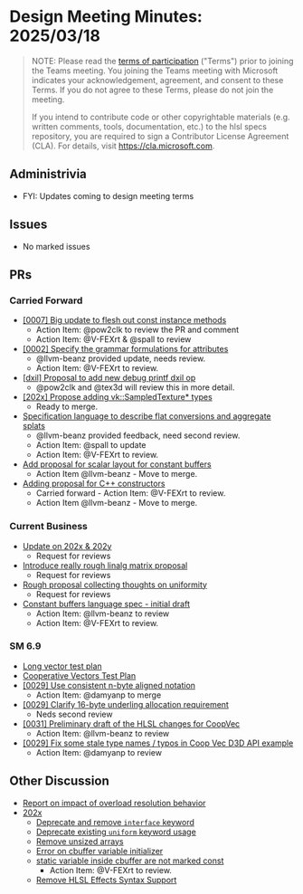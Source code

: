# Design Meeting Minutes: 2025/03/18

> NOTE: Please read the [terms of participation](DesignMeetingTerms.txt)
> ("Terms") prior to joining the Teams meeting.  You joining the Teams meeting
> with Microsoft indicates your acknowledgement, agreement, and consent to these
> Terms.  If you do not agree to these Terms, please do not join the meeting.
>
> If you intend to contribute code or other copyrightable materials (e.g.
> written comments, tools, documentation, etc.)  to the hlsl specs repository,
> you are required to sign a Contributor License Agreement (CLA).  For details,
> visit https://cla.microsoft.com.

## Administrivia
* FYI: Updates coming to design meeting terms

## Issues
* No marked issues

## PRs

### Carried Forward

* [[0007] Big update to flesh out const instance methods](https://github.com/microsoft/hlsl-specs/pull/34)
  * Action Item: @pow2clk to review the PR and comment
  * Action Item: @V-FEXrt & @spall to review
* [[0002] Specify the grammar formulations for attributes](https://github.com/microsoft/hlsl-specs/pull/65)
  * @llvm-beanz provided update, needs review.
  * Action Item: @V-FEXrt to review.
* [[dxil] Proposal to add new debug printf dxil op](https://github.com/microsoft/hlsl-specs/pull/324)
  * @pow2clk and @tex3d will review this in more detail.
* [[202x] Propose adding vk::SampledTexture* types](https://github.com/microsoft/hlsl-specs/pull/343)
  * Ready to merge.
* [Specification language to describe flat conversions and aggregate splats](https://github.com/microsoft/hlsl-specs/pull/358)
  * @llvm-beanz provided feedback, need second review.
  * Action Item: @spall to update
  * Action Item: @V-FEXrt to review.
* [Add proposal for scalar layout for constant buffers](https://github.com/microsoft/hlsl-specs/pull/317)
  * Action Item @llvm-beanz - Move to merge.
* [Adding proposal for C++ constructors](https://github.com/microsoft/hlsl-specs/pull/325)
  * Carried forward - Action Item: @V-FEXrt to review.
  * Action Item @llvm-beanz - Move to merge.

### Current Business

* [Update on 202x & 202y](https://github.com/microsoft/hlsl-specs/pull/391)
  * Request for reviews
* [Introduce really rough linalg matrix proposal](https://github.com/microsoft/hlsl-specs/pull/404)
  * Request for reviews
* [Rough proposal collecting thoughts on uniformity](https://github.com/microsoft/hlsl-specs/pull/405)
  * Request for reviews
* [Constant buffers language spec - initial draft](https://github.com/microsoft/hlsl-specs/pull/419)
  * Action Item: @llvm-beanz to review
  * Action Item: @V-FEXrt to review.

### SM 6.9

* [Long vector test plan](https://github.com/microsoft/hlsl-specs/pull/421)
* [Cooperative Vectors Test Plan](https://github.com/microsoft/hlsl-specs/pull/428)
* [[0029] Use consistent n-byte aligned notation](https://github.com/microsoft/hlsl-specs/pull/429)
  * Action Item: @damyanp to merge
* [[0029] Clarify 16-byte underling allocation requirement](https://github.com/microsoft/hlsl-specs/pull/430)
  * Neds second review
* [[0031] Preliminary draft of the HLSL changes for CoopVec](https://github.com/microsoft/hlsl-specs/pull/432)
  * Action Item: @llvm-beanz to review
* [[0029] Fix some stale type names / typos in Coop Vec D3D API example](https://github.com/microsoft/hlsl-specs/pull/434)
  * Action Item: @damyanp to review


## Other Discussion

* [Report on impact of overload resolution behavior](https://github.com/microsoft/hlsl-specs/pull/408)
* [202x](https://github.com/microsoft/hlsl-specs/milestone/2)
  * [Deprecate and remove `interface` keyword](https://github.com/microsoft/hlsl-specs/issues/291)
  * [Deprecate existing `uniform` keyword usage ](https://github.com/microsoft/hlsl-specs/issues/135)
  * [Remove unsized arrays](https://github.com/microsoft/hlsl-specs/issues/141)
  * [Error on cbuffer variable initializer](https://github.com/microsoft/hlsl-specs/issues/259)
  * [static variable inside cbuffer are not marked const](https://github.com/microsoft/hlsl-specs/issues/351)
    * Action Item: @V-FEXrt to review.
  * [Remove HLSL Effects Syntax
    Support](https://github.com/microsoft/hlsl-specs/issues/380)
